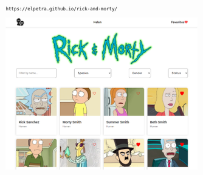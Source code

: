 ```sh
https://elpetra.github.io/rick-and-morty/
```

![RaM](https://github.com/ElPetra/rick-and-morty/blob/main/RaM.png)
